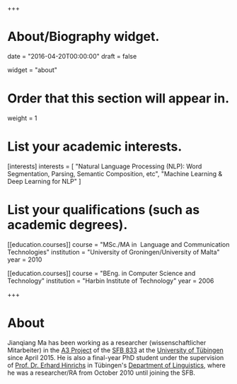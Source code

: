 +++
# About/Biography widget.

date = "2016-04-20T00:00:00"
draft = false

widget = "about"

# Order that this section will appear in.
weight = 1

# List your academic interests.
[interests]
  interests = [
    "Natural Language Processing (NLP): Word Segmentation, Parsing, Semantic Composition, etc",
    "Machine Learning & Deep Learning for NLP"
  ]

# List your qualifications (such as academic degrees).
[[education.courses]]
  course = "MSc./MA in  Language and Communication Technologies"
  institution = "University of Groningen/University of Malta"
  year = 2010

[[education.courses]]
  course = "BEng. in Computer Science and Technology"
  institution = "Harbin Institute of Technology"
  year = 2006

+++

# About

Jianqiang Ma has been working as a researcher (wissenschaftlicher Mitarbeiter) in the [A3 Project](http://www.sfb833.uni-tuebingen.de/a-bereich-kontext/a3-hinrichs.html) of the [SFB 833](https://www.uni-tuebingen.de/en/research/core-research/collaborative-research-centers/sfb-833.html) at the [University of Tübingen](http://www.uni-tuebingen.de/) since April 2015. He is also a final-year PhD student under the supervision of [Prof. Dr. Erhard Hinrichs](http://www.sfs.uni-tuebingen.de/~eh/) in Tübingen's [Department of Linguistics](http://www.sfs.uni-tuebingen.de/en/chairs.html), where he was a researcher/RA from October 2010 until joining the SFB. 